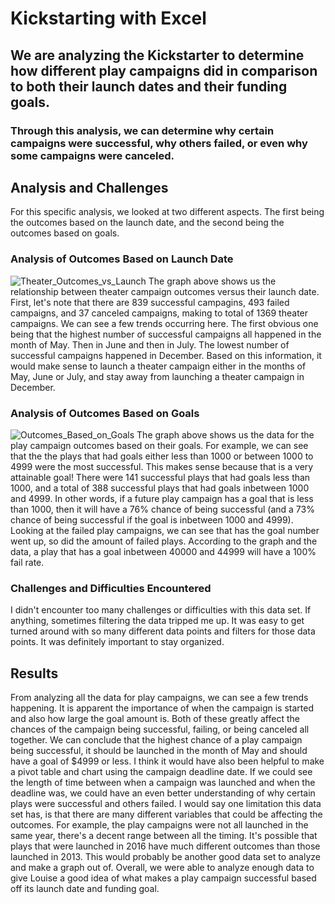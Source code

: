 # Kickstarting with Excel

## We are analyzing the Kickstarter to determine how different play campaigns did in comparison to both their launch dates and their funding goals. 

### Through this analysis, we can determine why certain campaigns were successful, why others failed, or even why some campaigns were canceled.

## Analysis and Challenges
For this specific analysis, we looked at two different aspects. The first being the outcomes based on the launch date, and the second being the outcomes based on goals.

### Analysis of Outcomes Based on Launch Date
![Theater_Outcomes_vs_Launch](https://user-images.githubusercontent.com/90796112/135516981-6a0c7629-9291-42f7-94eb-56a5eadf6b6e.png)
The graph above shows us the relationship between theater campaign outcomes versus their launch date. First, let's note that there are 839 successful campagins, 493 failed campaigns, and 37 canceled campaigns, making to total of 1369 theater campaigns. We can see a few trends occurring here. The first obvious one being that the highest number of successful campaigns all happened in the month of May. Then in June and then in July. The lowest number of successful campaigns happened in December. Based on this information, it would make sense to launch a theater campaign either in the months of May, June or July, and stay away from launching a theater campaign in December.

### Analysis of Outcomes Based on Goals
![Outcomes_Based_on_Goals](https://user-images.githubusercontent.com/90796112/135520241-2de072d8-9ac8-4a4a-b5fe-99d13b8aecc5.png)
The graph above shows us the data for the play campaign outcomes based on their goals. For example, we can see that the the plays that had goals either less than 1000 or between 1000 to 4999 were the most successful. This makes sense because that is a very attainable goal! There were 141 successful plays that had goals less than 1000, and a total of 388 successful plays that had goals inbetween 1000 and 4999. In other words, if a future play campaign has a goal that is less than 1000, then it will have a 76% chance of being successful (and a 73% chance of being successful if the goal is inbetween 1000 and 4999).
Looking at the failed play campaigns, we can see that has the goal number went up, so did the amount of failed plays. According to the graph and the data, a play that has a goal inbetween 40000 and 44999 will have a 100% fail rate.

### Challenges and Difficulties Encountered
I didn't encounter too many challenges or difficulties with this data set. If anything, sometimes filtering the data tripped me up. It was easy to get turned around with so many different data points and filters for those data points. It was definitely important to stay organized.

## Results
From analyzing all the data for play campaigns, we can see a few trends happening. It is apparent the importance of when the campaign is started and also how large the goal amount is. Both of these greatly affect the chances of the campaign being successful, failing, or being canceled all together. We can conclude that the highest chance of a play campaign being successful, it should be launched in the month of May and should have a goal of $4999 or less. I think it would have also been helpful to make a pivot table and chart using the campaign deadline date. If we could see the length of time between when a campaign was launched and when the deadline was, we could have an even better understanding of why certain plays were successful and others failed. I would say one limitation this data set has, is that there are many different variables that could be affecting the outcomes. For example, the play campaigns were not all launched in the same year, there's a decent range between all the timing. It's possible that plays that were launched in 2016 have much different outcomes than those launched in 2013. This would probably be another good data set to analyze and make a graph out of. Overall, we were able to analyze enough data to give Louise a good idea of what makes a play campaign successful based off its launch date and funding goal.
